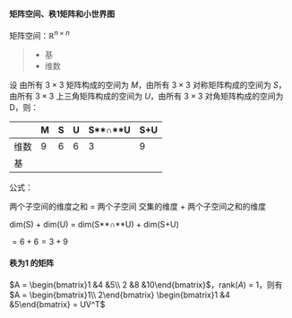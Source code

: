 #### 矩阵空间、秩1矩阵和小世界图



矩阵空间：$\mathbb{R}^{n\times n}$

> * 基
> * 维数



设 由所有 $3 \times 3$ 矩阵构成的空间为 $M$，由所有 $3 \times 3$ 对称矩阵构成的空间为 $S$，由所有 $3 \times 3$ 上三角矩阵构成的空间为 $U$，由所有 $3 \times 3$  对角矩阵构成的空间为 D，则：

|      | M    | S    | U    | S**$\cap$**U | S+U  |
| ---- | ---- | ---- | ---- | ------------ | ---- |
| 维数 | 9    | 6    | 6    | 3            | 9    |
| 基   |      |      |      |              |      |

公式：

两个子空间的维度之和 = 两个子空间 交集的维度 + 两个子空间之和的维度

dim(S) + dim(U) = dim(S**$\cap$**U) + dim(S+U)​

$= 6 + 6 = 3 + 9$



#### 秩为1 的矩阵

$A = \begin{bmatrix}1 &4 &5\\ 2 &8 &10\end{bmatrix}$，rank($A$) = 1，则有 $A = \begin{bmatrix}1\\ 2\end{bmatrix} \begin{bmatrix}1 &4 &5\end{bmatrix} = UV^T$
